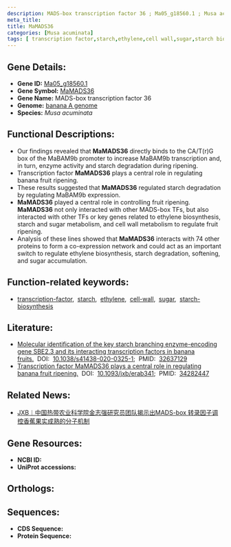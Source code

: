 ```yaml
---
description: MADS-box transcription factor 36 ; Ma05_g18560.1 ; Musa acuminata
meta_title:
title: MaMADS36
categories: [Musa acuminata]
tags: [ transcription factor,starch,ethylene,cell wall,sugar,starch biosynthesis ]
---
```


## Gene Details:
- **Gene ID:**	[Ma05_g18560.1]()
- **Gene Symbol:** <u>MaMADS36</u>
- **Gene Name:** MADS-box transcription factor 36
- **Genome:** [banana A genome](https://banana-genome-hub.southgreen.fr/)
- **Species:** *Musa acuminata*

## Functional Descriptions:
   - Our findings revealed that **MaMADS36** directly binds to the CA/T(r)G box of the MaBAM9b promoter to increase MaBAM9b transcription and, in turn, enzyme activity and starch degradation during ripening.
   - Transcription factor **MaMADS36** plays a central role in regulating banana fruit ripening.
   - These results suggested that **MaMADS36** regulated starch degradation by regulating MaBAM9b expression.
   - **MaMADS36** played a central role in controlling fruit ripening. **MaMADS36** not only interacted with other MADS-box TFs, but also interacted with other TFs or key genes related to ethylene biosynthesis, starch and sugar metabolism, and cell wall metabolism to regulate fruit ripening.
   - Analysis of these lines showed that **MaMADS36** interacts with 74 other proteins to form a co-expression network and could act as an important switch to regulate ethylene biosynthesis, starch degradation, softening, and sugar accumulation.

## Function-related keywords:
   - [transcription-factor](/tags/transcription-factor/),&nbsp;&nbsp;[starch](/tags/starch/),&nbsp;&nbsp;[ethylene](/tags/ethylene/),&nbsp;&nbsp;[cell-wall](/tags/cell-wall/),&nbsp;&nbsp;[sugar](/tags/sugar/),&nbsp;&nbsp;[starch-biosynthesis](/tags/starch-biosynthesis/)

## Literature:
   - [Molecular identification of the key starch branching enzyme-encoding gene SBE2.3 and its interacting transcription factors in banana fruits.](https://academic.oup.com/jxb/article/72/20/7078/6324224)&nbsp;&nbsp;DOI:&nbsp;&nbsp;[10.1038/s41438-020-0325-1](https://academic.oup.com/jxb/article/72/20/7078/6324224);&nbsp;&nbsp;PMID:&nbsp;&nbsp;[32637129](https://pubmed.ncbi.nlm.nih.gov/32637129/)
   - [Transcription factor MaMADS36 plays a central role in regulating banana fruit ripening.](https://doi.org/10.1093/jxb/erab341)&nbsp;&nbsp;DOI:&nbsp;&nbsp;[10.1093/jxb/erab341](https://doi.org/10.1093/jxb/erab341);&nbsp;&nbsp;PMID:&nbsp;&nbsp;[34282447](https://pubmed.ncbi.nlm.nih.gov/34282447/)

## Related News:
   - [JXB︱中国热带农业科学院金志强研究员团队揭示出MADS-box 转录因子调控香蕉果实成熟的分子机制](https://mp.weixin.qq.com/s?__biz=Mzg3MDEwNDEyMg==&mid=2247514229&idx=7&sn=4bb4fc43a4a22e43602331b006148bdb&chksm=ce901520f9e79c3606d4c2c03161a9ae1f628e87574f4f16d3b23aa17cdd92df4c4d2c5cfaa9&scene=27#wechat_redirect)

## Gene Resources:
- **NCBI ID:**  [](https://www.ncbi.nlm.nih.gov/gene/?term=)
- **UniProt accessions:** [](https://www.uniprot.org/uniprotkb//entry)

## Orthologs:

## Sequences:
- **CDS Sequence:**
- **Protein Sequence:**
